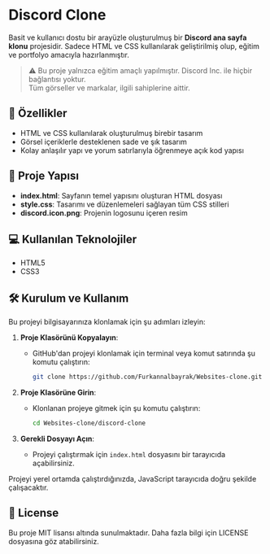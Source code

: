 
# Discord Clone
Basit ve kullanıcı dostu bir arayüzle oluşturulmuş bir **Discord ana sayfa klonu** projesidir. Sadece HTML ve CSS kullanılarak geliştirilmiş olup, eğitim ve portfolyo amacıyla hazırlanmıştır.

> ⚠️ Bu proje yalnızca eğitim amaçlı yapılmıştır. Discord Inc. ile hiçbir bağlantısı yoktur.  
> Tüm görseller ve markalar, ilgili sahiplerine aittir.

## 🚀 Özellikler

- HTML ve CSS kullanılarak oluşturulmuş birebir tasarım
- Görsel içeriklerle desteklenen sade ve şık tasarım
- Kolay anlaşılır yapı ve yorum satırlarıyla öğrenmeye açık kod yapısı

## 📂 Proje Yapısı

- **index.html**: Sayfanın temel yapısını oluşturan HTML dosyası
- **style.css**: Tasarımı ve düzenlemeleri sağlayan tüm CSS stilleri
- **discord.icon.png**: Projenin logosunu içeren resim

## 💻 Kullanılan Teknolojiler
- HTML5
- CSS3
  

## 🛠 Kurulum ve Kullanım

Bu projeyi bilgisayarınıza klonlamak için şu adımları izleyin:

1. **Proje Klasörünü Kopyalayın**:
   - GitHub'dan projeyi klonlamak için terminal veya komut satırında şu komutu çalıştırın:
     ```bash
     git clone https://github.com/Furkannalbayrak/Websites-clone.git
     ```

2. **Proje Klasörüne Girin**:
   - Klonlanan projeye gitmek için şu komutu çalıştırın:
     ```bash
     cd Websites-clone/discord-clone
     ```

3. **Gerekli Dosyayı Açın**:
   - Projeyi çalıştırmak için `index.html` dosyasını bir tarayıcıda açabilirsiniz.

Projeyi yerel ortamda çalıştırdığınızda, JavaScript tarayıcıda doğru şekilde çalışacaktır.




## 📜 License
Bu proje MIT lisansı altında sunulmaktadır. Daha fazla bilgi için LICENSE dosyasına göz atabilirsiniz.

